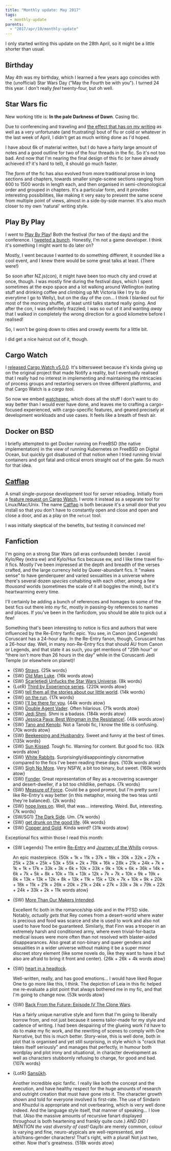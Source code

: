 ```yaml
---
title: "Monthly update: May 2017"
tags:
  - monthly-update
parents:
  - "2017/apr/10/monthly-update"
---
```


I only started writing this update on the 28th April, so it might be a little
shorter than usual.

## Birthday

May 4th was my birthday, which I learned a few years ago coincides with the
(unofficial) Star Wars Day ("May the Fourth be with you"). I turned 24 this
year. I don't really _feel_ twenty-four, but oh well.

## Star Wars fic

New working title is: **In the pale Darkness of Dawn**. Casing tbc.

Due to conferencing and traveling and [the effect that has on my
writing][tw-writing] as well as a very unfortunate (and frustrating) bout of
flu or cold or whatever in the last week of April, I didn't get as much writing
done as I'd hoped.

I have about 6k of material written, but I do have a fairly large amount of
notes and a good outline for two of the four threads in the fic. So it's not
too bad. And now that I'm nearing the final design of this fic (or have already
achieved it? it's hard to tell), it should go much faster.

The _form_ of the fic has also evolved from more traditional prose in long
sections and chapters, towards smaller single-scene sections ranging from 600
to 1500 words in length each, and then organised in semi-chronological order
and grouped in chapters. It's a particular form, and it provides interesting
possibilities, like making it very easy to present the same scene from multiple
point of views, almost in a side-by-side manner. It's also much closer to my
own 'natural' writing style.

[tw-writing]: https://twitter.com/passcod/status/857427137925529600

## Play By Play

I went to [Play By Play]! Both the festival (for two of the days) and the
conference. I [tweeted a bunch][tw-pbp]. Honestly, I'm not a game developer. I
think it's something I might want to do later on?

Mostly, I went because I wanted to do something different, it sounded like a
cool event, and I knew there would be some great talks at least. (There were!)

So soon after NZ.js(con), it might have been too much city and crowd at once,
though. I was mostly fine during the festival days, which I spent sometimes at
the expo space and a lot walking around Wellington (eating stuff and drinking
coffee and climbing up Mt Victoria like I try to do everytime I go to Welly),
but on the day of the con… I think I blanked out for most of the morning
shuffle, at least until talks started really going. And after the con, I was
definitely frazzled; I was so out of it and wanting _away_ that I walked in
completely the wrong direction for a good kilometre before I realised!

So, I won't be going down to cities and crowdy events for a little bit.

I did get a nice haircut out of it, though.

[Play by Play]: http://playbyplay.co.nz/
[tw-pbp]: https://twitter.com/search?f=tweets&q=%23pbp17%40passcod

## Cargo Watch

I [released Cargo Watch v5.0.0][cw-5]. It's bittersweet because it's kinda
giving up on the original project that made Notify a reality, but I eventually
realised that I really had no interest in implementing and maintaining the
intricacies of process groups and restarting servers on three different
platforms, and that Cargo Watch is a _cargo tool_.

So now we embed [watchexec], which does all the stuff I don't want to do way
better than I would ever have done, and leaves me to crafting a cargo-focused
experienced, with cargo-specific features, and geared precisely at development
workloads and use cases. It feels like a breath of fresh air.

[cw-5]: https://github.com/passcod/cargo-watch/releases/tag/v5.0.0
[watchexec]: https://github.com/mattgreen/watchexec

## Docker on BSD

I briefly attempted to get Docker running on FreeBSD (the native
implementation) in the view of running Kubernetes on FreeBSD on Digital Ocean,
but quickly got disabused of that notion when I tried running trivial
containers and got fatal and critical errors straight out of the gate. So much
for that idea.

## [Catflap]

A small single-purpose development tool for server reloading. Initially from a
[feature request on Cargo Watch][cw-43], I wrote it instead as a separate tool
for Linux/Mac/Unix. The name [Catflap] is both because it's a small door that
you install so that you don't have to constantly open and close and open and
close a door, and as a play on the `netcat` tool.

I was initially skeptical of the benefits, but testing it convinced me!

[Catflap]: https://github.com/passcod/catflap
[cw-43]: https://github.com/passcod/cargo-watch/issues/43

## Fanfiction

I'm going on a strong Star Wars (all eras confounded) bender. I avoid Kylo/Rey
(extra ew) and Kylo/Hux fics because ew, and I like time travel fix-it fics.
Mostly I've been impressed at the depth and breadth of the verses crafted, and
the large currency held by Queer-abundant fics. It "makes sense" to have
genderqueer and varied sexualities in a universe where there's several dozen
_species_ cohabiting with each other, among a few _thousand_ worlds (sometimes
the scale of it all boggles the mind), but it's heartwarming every time.

I'll certainly be adding a bunch of references and homages to some of the best
fics out there into _my_ fic, mostly in passing-by references to names and
places. If you've been in the fanficdom, you should be able to pick out a few!

Something that's been interesting to notice is fics and authors that were
influenced by the Re-Entry fanfic epic. You see, in Canon (and Legends)
Coruscant has a 24-hour day. In the Re-Entry fanon, though, Coruscant has a
26-hour day. Well, in many non-Re-Entry fics that should AU from Canon or
Legends, and that state it as such, you get mentions of "25th hour" or "there
isn't more than 26 hours in the day" while in the Coruscanti Jedi Temple (or
elsewhere on planet)!

- {SW} [Strays](https://archiveofourown.org/works/5843290). {25k words}
- {SW} [Old Man Luke](https://archiveofourown.org/works/8825689). {16k words atow}
- {SW} [Scarletjedi Unfucks the Star Wars Universe](https://archiveofourown.org/works/9781472). {8k words}
- {LotR} [Third by Experience series](https://archiveofourown.org/series/450091). {220k words atow}
- {SW} [tell them all the stories about our little world](https://archiveofourown.org/series/372968). {14k words}
- {SW} [on the run](https://archiveofourown.org/series/397279). {17k words}
- {SW} [I'll be there for you](https://archiveofourown.org/works/6426859). {44k words atow}
- {SW} [Double Agent Vader](https://archiveofourown.org/series/286908). Often hilarious. {71k words atow}
- {SW} [Jedi Shmi](https://archiveofourown.org/series/480208). Shmi is a badass. {184k words atow}
- {SW} [Jessica Pava: Best Wingman in the Resistance!](https://archiveofourown.org/works/5716459). {48k words atow}
- {SW} [Tano and Kenobi](https://archiveofourown.org/works/9254897). Not a Tanobi fic, I know the title is confusing. {70k words atow}
- {SW} [Beekeeping and Husbandry](https://archiveofourown.org/works/7339444). Sweet and funny at the best of times. {135k words}
- {SW} [Sun Kissed](https://archiveofourown.org/works/256946). Tough fic. Warning for content. But good fic too. {82k words atow}
- {SW} [White Rabbits](https://archiveofourown.org/works/291187). Surprisingly/disappointingly cisnormative compared to the fics I've been reading these days. {103k words atow}
- {SW} [Sigh No More](https://archiveofourown.org/works/7916152). Very NSFW, a bit too binary, but sweet. {160k words atow}
- {SW} [Fonder](https://archiveofourown.org/works/6510361). Great representation of Rey as a recovering scavenger and desert-dweller, if a bit too childlike, perhaps. {7k words}
- {SW} [Measure of Force](https://archiveofourown.org/works/7964788). Could be a good prompt, but I'm pretty sure I like Re-Entry's way better (in this metaphor, mixing the two teas until they're balanced). {2k words}
- {SW} [hope lives on](https://archiveofourown.org/works/9005656). Well, that was… interesting. Weird. But, interesting. {7k words}
- {SW/SG1} [The Dark Side](https://archiveofourown.org/works/330097). Um. {7k words}
- {SW} [get drunk on the good life](https://archiveofourown.org/works/5646148). {6k words}
- {SW} [Copper and Gold](https://archiveofourown.org/works/7168979). Kinda weird? {31k words atow}

Exceptional fics within those I read this month:

- {SW Legends} The entire [Re-Entry](https://archiveofourown.org/series/10129) and [Journey of the Whills](https://archiveofourown.org/series/11260) corpus.

  An epic masterpiece.
  {50k + 1k + 11k + 37k + 18k + 30k + 32k + 27k + 25k + 23k + 25k + 53k + 55k + 2k + 76k + 16k + 28k + 21k + 24k + 7k + 1k + 1k + 17k + 33k + 3k + 6k + 10k + 33k + 9k + 10k + 6k + 36k + 14k + 6k + 7k + 5k + 8k + 10k + 11k + 13k + 12k + 7k + 7k + 10k + 9k + 19k + 8k + 13k + 13k + 12k + 8k + 13k + 11k + 15k + 12k + 7k + 10k + 9k + 20k + 18k + 11k + 21k + 26k + 20k + 21k + 24k + 27k + 33k + 3k + 79k + 22k + 24k + 33k + 2k + 11k words atow}

- {SW} [More Than Our Makers Intended](https://archiveofourown.org/series/392674).

  Excellent fic both in the romance/ship side and in the PTSD side. Notably,
  _actually gets_ that Rey comes from a desert-world where water is precious
  and food was scarce and she is used to work and also not used to have food be
  guaranteed. Similarly, that Finn was a trooper in an extremely harsh and
  conditioned army, where even trivial-for-bacta medical issues were more often
  than not resolved with blaster-aided disappearances. Also great at non-binary
  and queer genders and sexualities in a wider universe without making it be a
  super minor discreet story element (like some novels do, like they want to
  have it but also are afraid to bring it front and center). {26k + 26k + 4k
  words atow}

- {SW} [heart in a headlock](https://archiveofourown.org/works/8987779).

  Well-written, really, and has good emotions… I would have liked Rogue One to
  go more like this, I think. The depiction of Leia in this fic helped me
  re-evaluate a plot point that always bothered me in my fic, and that I'm
  going to change now. {53k words atow}

- {SW} [Back From the Future: Episode IV The Clone Wars](https://archiveofourown.org/works/10129274).

  Has a fairly unique narrative style and form that I'm going to liberally
  borrow from, and not just because it seems tailor-made for my style and
  cadence of writing. I had been despairing of the glueing work I'd have to do
  to make my fic work, and the rewriting of scenes to comply with One
  Narrative, but this is much better. Story-wise, this is well done, both in
  plot that is organised and yet still surprising, in style which is "crack
  that takes itself seriously" and manages that perfectly, in humour both
  wordplay and plot irony and situational, in character development as well as
  characters stubbornly refusing to change, for good and bad. {107k words}

- {LotR} [Sansûkh](https://archiveofourown.org/works/855528).

  Another incredible epic fanfic. I really like both the concept and the
  execution, and have healthy respect for the huge amounts of research and
  outright creation that must have gone into it. The character growth shown and
  told for everyone involved is first-rate. The use of Sindarin and Khuzdul is
  appropriate and not overbearing, which is very well done indeed. And the
  language style itself, that manner of speaking… I love that. (Also the
  massive amounts of recursive fanart displayed throughout is both heartening
  and frankly quite cute.) _AND DID I MENTION the vast diversity of cast!_
  Gay/bi are merely common, colour is varying and fine, neuro-atypicals are
  well-represented, and a/bi/trans-gender characters! That's right, with a
  plural! Not just two, either. Now _that_'s greatness. {518k words atow}
